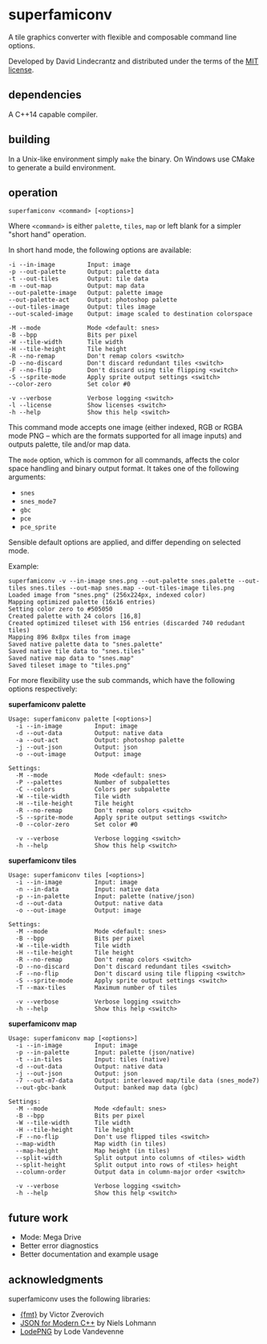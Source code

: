 # superfamiconv
A tile graphics converter with flexible and composable command line options.

Developed by David Lindecrantz and distributed under the terms of the [MIT license](./LICENSE).


## dependencies
A C++14 capable compiler.

## building
In a Unix-like environment simply `make` the binary. On Windows use CMake to generate a build environment.

## operation

	superfamiconv <command> [<options>]

Where `<command>` is either `palette`, `tiles`, `map` or left blank for a simpler "short hand" operation.

In short hand mode, the following options are available:

	-i --in-image         Input: image
	-p --out-palette      Output: palette data
	-t --out-tiles        Output: tile data
	-m --out-map          Output: map data
	--out-palette-image   Output: palette image
	--out-palette-act     Output: photoshop palette
	--out-tiles-image     Output: tiles image
	--out-scaled-image    Output: image scaled to destination colorspace

	-M --mode             Mode <default: snes>
	-B --bpp              Bits per pixel
	-W --tile-width       Tile width
	-H --tile-height      Tile height
	-R --no-remap         Don't remap colors <switch>
	-D --no-discard       Don't discard redundant tiles <switch>
	-F --no-flip          Don't discard using tile flipping <switch>
	-S --sprite-mode      Apply sprite output settings <switch>
	--color-zero          Set color #0

	-v --verbose          Verbose logging <switch>
	-l --license          Show licenses <switch>
	-h --help             Show this help <switch>

This command mode accepts one image (either indexed, RGB or RGBA mode PNG – which are the formats supported for all image inputs) and outputs palette, tile and/or map data.

The `mode` option, which is common for all commands, affects the color space handling and binary output format. It takes one of the following arguments: 

* `snes` 
* `snes_mode7` 
* `gbc` 
* `pce` 
* `pce_sprite` 

Sensible default options are applied, and differ depending on selected mode.

Example:

	superfamiconv -v --in-image snes.png --out-palette snes.palette --out-tiles snes.tiles --out-map snes.map --out-tiles-image tiles.png
	Loaded image from "snes.png" (256x224px, indexed color)
	Mapping optimized palette (16x16 entries)
	Setting color zero to #505050
	Created palette with 24 colors [16,8]
	Created optimized tileset with 156 entries (discarded 740 redudant tiles)
	Mapping 896 8x8px tiles from image
	Saved native palette data to "snes.palette"
	Saved native tile data to "snes.tiles"
	Saved native map data to "snes.map"
	Saved tileset image to "tiles.png"


For more flexibility use the sub commands, which have the following options respectively:

**superfamiconv palette**

	Usage: superfamiconv palette [<options>]
	  -i --in-image         Input: image
	  -d --out-data         Output: native data
	  -a --out-act          Output: photoshop palette
	  -j --out-json         Output: json
	  -o --out-image        Output: image
	
	Settings:
	  -M --mode             Mode <default: snes>
	  -P --palettes         Number of subpalettes
	  -C --colors           Colors per subpalette
	  -W --tile-width       Tile width
	  -H --tile-height      Tile height
	  -R --no-remap         Don't remap colors <switch>
	  -S --sprite-mode      Apply sprite output settings <switch>
	  -0 --color-zero       Set color #0
	
	  -v --verbose          Verbose logging <switch>
	  -h --help             Show this help <switch>


**superfamiconv tiles**

	Usage: superfamiconv tiles [<options>]
	  -i --in-image         Input: image
	  -n --in-data          Input: native data
	  -p --in-palette       Input: palette (native/json)
	  -d --out-data         Output: native data
	  -o --out-image        Output: image

	Settings:
	  -M --mode             Mode <default: snes>
	  -B --bpp              Bits per pixel
	  -W --tile-width       Tile width
	  -H --tile-height      Tile height
	  -R --no-remap         Don't remap colors <switch>
	  -D --no-discard       Don't discard redundant tiles <switch>
	  -F --no-flip          Don't discard using tile flipping <switch>
	  -S --sprite-mode      Apply sprite output settings <switch>
	  -T --max-tiles        Maximum number of tiles

	  -v --verbose          Verbose logging <switch>
	  -h --help             Show this help <switch>


**superfamiconv map**

	Usage: superfamiconv map [<options>]
	  -i --in-image         Input: image
	  -p --in-palette       Input: palette (json/native)
	  -t --in-tiles         Input: tiles (native)
	  -d --out-data         Output: native data
	  -j --out-json         Output: json
	  -7 --out-m7-data      Output: interleaved map/tile data (snes_mode7)
	  --out-gbc-bank        Output: banked map data (gbc)

	Settings:
	  -M --mode             Mode <default: snes>
	  -B --bpp              Bits per pixel
	  -W --tile-width       Tile width
	  -H --tile-height      Tile height
	  -F --no-flip          Don't use flipped tiles <switch>
	  --map-width           Map width (in tiles)
	  --map-height          Map height (in tiles)
	  --split-width         Split output into columns of <tiles> width
	  --split-height        Split output into rows of <tiles> height
	  --column-order        Output data in column-major order <switch>

	  -v --verbose          Verbose logging <switch>
	  -h --help             Show this help <switch>


## future work
* Mode: Mega Drive
* Better error diagnostics
* Better documentation and example usage

## acknowledgments
superfamiconv uses the following libraries:

* [{fmt}](http://fmtlib.net) by Victor Zverovich
* [JSON for Modern C++](https://github.com/nlohmann/json) by Niels Lohmann
* [LodePNG](http://lodev.org/lodepng/) by Lode Vandevenne
